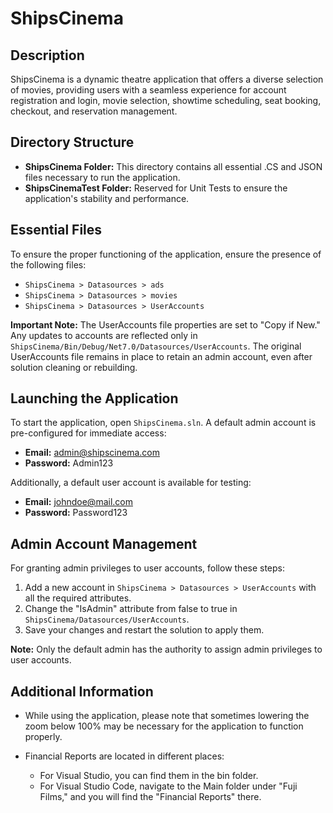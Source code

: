 # ShipsCinema

## Description
ShipsCinema is a dynamic theatre application that offers a diverse selection of movies, providing users with a seamless experience for account registration and login, movie selection, showtime scheduling, seat booking, checkout, and reservation management.

## Directory Structure
- **ShipsCinema Folder:** This directory contains all essential .CS and JSON files necessary to run the application.
- **ShipsCinemaTest Folder:** Reserved for Unit Tests to ensure the application's stability and performance.

## Essential Files
To ensure the proper functioning of the application, ensure the presence of the following files:
- `ShipsCinema > Datasources > ads`
- `ShipsCinema > Datasources > movies`
- `ShipsCinema > Datasources > UserAccounts`

**Important Note:** The UserAccounts file properties are set to "Copy if New." Any updates to accounts are reflected only in `ShipsCinema/Bin/Debug/Net7.0/Datasources/UserAccounts`. The original UserAccounts file remains in place to retain an admin account, even after solution cleaning or rebuilding.

## Launching the Application
To start the application, open `ShipsCinema.sln`. A default admin account is pre-configured for immediate access:

- **Email:** admin@shipscinema.com
- **Password:** Admin123

Additionally, a default user account is available for testing:

- **Email:** johndoe@mail.com
- **Password:** Password123

## Admin Account Management
For granting admin privileges to user accounts, follow these steps:

1. Add a new account in `ShipsCinema > Datasources > UserAccounts` with all the required attributes.
2. Change the "IsAdmin" attribute from false to true in `ShipsCinema/Datasources/UserAccounts`.
3. Save your changes and restart the solution to apply them.

**Note:** Only the default admin has the authority to assign admin privileges to user accounts.

## Additional Information
- While using the application, please note that sometimes lowering the zoom below 100% may be necessary for the application to function properly.

- Financial Reports are located in different places:
  - For Visual Studio, you can find them in the bin folder.
  - For Visual Studio Code, navigate to the Main folder under "Fuji Films," and you will find the "Financial Reports" there.

